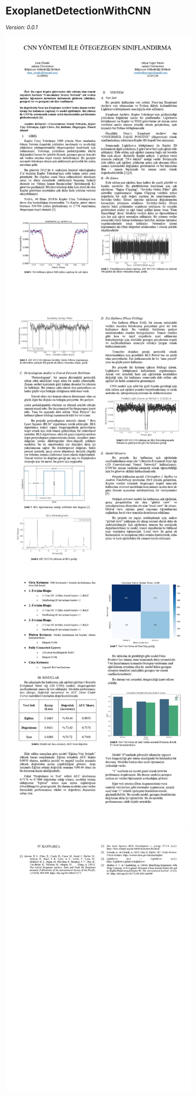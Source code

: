 # ExoplanetDetectionWithCNN
*Version: 0.0.1*

![Page 1](sadToPdfReadme/1.jpg)
![Page 2](sadToPdfReadme/2.jpg)
![Page 3](sadToPdfReadme/3.jpg)
![Page 4](sadToPdfReadme/4.jpg)
